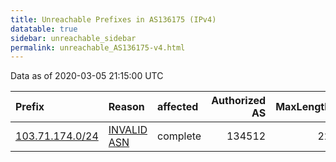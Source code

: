 ```yaml
---
title: Unreachable Prefixes in AS136175 (IPv4)
datatable: true
sidebar: unreachable_sidebar
permalink: unreachable_AS136175-v4.html
---
```


Data as of 2020-03-05 21:15:00 UTC


<div class="datatable-begin"></div>

| Prefix                                                   | Reason                                                                                                  | affected   |   Authorized AS |   MaxLength | Anchor                                       |   unreachable /24s |
|:---------------------------------------------------------|:--------------------------------------------------------------------------------------------------------|:-----------|----------------:|------------:|:---------------------------------------------|-------------------:|
| [103.71.174.0/24](https://stat.ripe.net/103.71.174.0/24) | [INVALID ASN](https://rpki-validator.ripe.net/announcement-preview?asn=AS136175&prefix=103.71.174.0/24) | complete   |          134512 |          22 | [APNIC](unreachable_APNIC_RPKI_Root-v4.html) |                  1 |

<div class="datatable-end"></div>